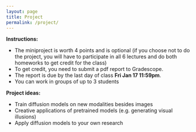 ```yaml
---
layout: page
title: Project
permalink: /project/
---
```


**Instructions:**
 - The miniproject is worth 4 points and is optional (if you choose not to do the project, you will have to participate in all 6 lectures and do both homeworks to get credit for the class)
 - To get credit, you need to submit a pdf report to Gradescope.
 - The report is due by the last day of class **Fri Jan 17 11:59pm**.
 - You can work in groups of up to 3 students

**Project ideas:**
 - Train diffusion models on new modalities besides images
 - Creative applications of pretrained models (e.g. generating visual illusions)
 - Apply diffusion models to your own research
